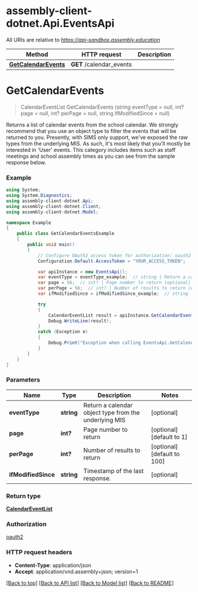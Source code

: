 # assembly-client-dotnet.Api.EventsApi

All URIs are relative to *https://api-sandbox.assembly.education*

Method | HTTP request | Description
------------- | ------------- | -------------
[**GetCalendarEvents**](EventsApi.md#getcalendarevents) | **GET** /calendar_events | 


<a name="getcalendarevents"></a>
# **GetCalendarEvents**
> CalendarEventList GetCalendarEvents (string eventType = null, int? page = null, int? perPage = null, string ifModifiedSince = null)



Returns a list of calendar events from the school calendar. We strongly recommend that you use an object type to filter the events that will be returned to you. Presently, with SIMS only support, we've exposed the raw types from the underlying MIS. As such, it's most likely that you'll mostly be interested in 'User' events. This category includes items such as staff meetings and school assembly times as you can see from the sample response below.

### Example
```csharp
using System;
using System.Diagnostics;
using assembly-client-dotnet.Api;
using assembly-client-dotnet.Client;
using assembly-client-dotnet.Model;

namespace Example
{
    public class GetCalendarEventsExample
    {
        public void main()
        {
            // Configure OAuth2 access token for authorization: oauth2
            Configuration.Default.AccessToken = "YOUR_ACCESS_TOKEN";

            var apiInstance = new EventsApi();
            var eventType = eventType_example;  // string | Return a calendar object type from the underlying MIS (optional) 
            var page = 56;  // int? | Page number to return (optional)  (default to 1)
            var perPage = 56;  // int? | Number of results to return (optional)  (default to 100)
            var ifModifiedSince = ifModifiedSince_example;  // string | Timestamp of the last response. (optional) 

            try
            {
                CalendarEventList result = apiInstance.GetCalendarEvents(eventType, page, perPage, ifModifiedSince);
                Debug.WriteLine(result);
            }
            catch (Exception e)
            {
                Debug.Print("Exception when calling EventsApi.GetCalendarEvents: " + e.Message );
            }
        }
    }
}
```

### Parameters

Name | Type | Description  | Notes
------------- | ------------- | ------------- | -------------
 **eventType** | **string**| Return a calendar object type from the underlying MIS | [optional] 
 **page** | **int?**| Page number to return | [optional] [default to 1]
 **perPage** | **int?**| Number of results to return | [optional] [default to 100]
 **ifModifiedSince** | **string**| Timestamp of the last response. | [optional] 

### Return type

[**CalendarEventList**](CalendarEventList.md)

### Authorization

[oauth2](../README.md#oauth2)

### HTTP request headers

 - **Content-Type**: application/json
 - **Accept**: application/vnd.assembly+json; version=1

[[Back to top]](#) [[Back to API list]](../README.md#documentation-for-api-endpoints) [[Back to Model list]](../README.md#documentation-for-models) [[Back to README]](../README.md)

